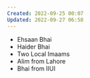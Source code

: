 ```yaml
---
Created: 2022-09-25 00:07
Updated: 2022-09-27 06:58
---
```



- Ehsaan Bhai
- Haider Bhai
- Two Local Imaams
- Alim from Lahore
- Bhai from IIUI